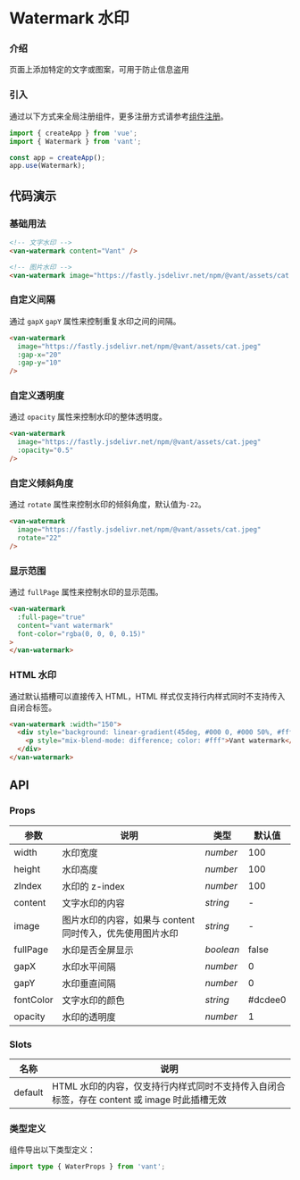 # Watermark 水印

### 介绍

页面上添加特定的文字或图案，可用于防止信息盗用

### 引入

通过以下方式来全局注册组件，更多注册方式请参考[组件注册](#/zh-CN/advanced-usage#zu-jian-zhu-ce)。

```js
import { createApp } from 'vue';
import { Watermark } from 'vant';

const app = createApp();
app.use(Watermark);
```

## 代码演示

### 基础用法

```html
<!-- 文字水印 -->
<van-watermark content="Vant" />

<!-- 图片水印 -->
<van-watermark image="https://fastly.jsdelivr.net/npm/@vant/assets/cat.jpeg" />
```

### 自定义间隔

通过 `gapX` `gapY` 属性来控制重复水印之间的间隔。

```html
<van-watermark
  image="https://fastly.jsdelivr.net/npm/@vant/assets/cat.jpeg"
  :gap-x="20"
  :gap-y="10"
/>
```

### 自定义透明度

通过 `opacity` 属性来控制水印的整体透明度。

```html
<van-watermark
  image="https://fastly.jsdelivr.net/npm/@vant/assets/cat.jpeg"
  :opacity="0.5"
/>
```

### 自定义倾斜角度

通过 `rotate` 属性来控制水印的倾斜角度，默认值为`-22`。

```html
<van-watermark
  image="https://fastly.jsdelivr.net/npm/@vant/assets/cat.jpeg"
  rotate="22"
/>
```

### 显示范围

通过 `fullPage` 属性来控制水印的显示范围。

```html
<van-watermark
  :full-page="true"
  content="vant watermark"
  font-color="rgba(0, 0, 0, 0.15)"
>
</van-watermark>
```

### HTML 水印

通过默认插槽可以直接传入 HTML，HTML 样式仅支持行内样式同时不支持传入自闭合标签。

```html
<van-watermark :width="150">
  <div style="background: linear-gradient(45deg, #000 0, #000 50%, #fff 50%)">
    <p style="mix-blend-mode: difference; color: #fff">Vant watermark</p>
  </div>
</van-watermark>
```

## API

### Props

| 参数 | 说明 | 类型 | 默认值 |
| --- | --- | --- | --- |
| width | 水印宽度 | _number_ | 100 |
| height | 水印高度 | _number_ | 100 |
| zIndex | 水印的 z-index | _number_ | 100 |
| content | 文字水印的内容 | _string_ | - |
| image | 图片水印的内容，如果与 content 同时传入，优先使用图片水印 | _string_ | - |
| fullPage | 水印是否全屏显示 | _boolean_ | false |
| gapX | 水印水平间隔 | _number_ | 0 |
| gapY | 水印垂直间隔 | _number_ | 0 |
| fontColor | 文字水印的颜色 | _string_ | #dcdee0 |
| opacity | 水印的透明度 | _number_ | 1 |

### Slots

| 名称 | 说明 |
| --- | --- |
| default | HTML 水印的内容，仅支持行内样式同时不支持传入自闭合标签，存在 content 或 image 时此插槽无效 |

### 类型定义

组件导出以下类型定义：

```ts
import type { WaterProps } from 'vant';
```
